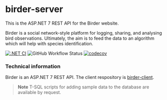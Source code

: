 # birder-server

This is the ASP.NET 7 REST API for the Birder website. 

Birder is a social network-style platform for logging, sharing, and analysing bird observations. Ultimately, the aim is to feed the data to an algorithm which will help with species identification. 

[![.NET CI](https://github.com/WinthorpeCross/birder-server/actions/workflows/dotnet.yml/badge.svg)](https://github.com/WinthorpeCross/birder-server/actions/workflows/dotnet.yml)
![GitHub Workflow Status](https://img.shields.io/github/actions/workflow/status/WinthorpeCross/birder-server/dotnet.yml)
[![codecov](https://codecov.io/gh/WinthorpeCross/birder-server/branch/master/graph/badge.svg?token=OCD78ZYJ6Y)](https://codecov.io/gh/WinthorpeCross/birder-server)
<!-- dotnet badge not supported -->
<!-- [![Known Vulnerabilities](https://snyk.io/test/github/WinthorpeCross/birder-server/badge.svg)](https://snyk.io/test/github/WinthorpeCross/birder-server) -->


### Technical information

Birder is an ASP.NET 7 REST API.
The client respository is [birder-client](https://github.com/WinthorpeCross/birder-server).

> **Note**
> T-SQL scripts for adding sample data to the database are available by request.

